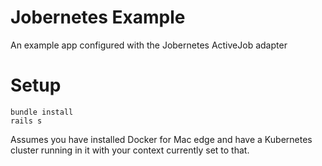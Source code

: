 # Jobernetes Example
An example app configured  with the Jobernetes ActiveJob adapter

# Setup
```
bundle install
rails s
```

Assumes you have installed Docker for Mac edge and have a Kubernetes cluster running in it with your context currently set to that.
